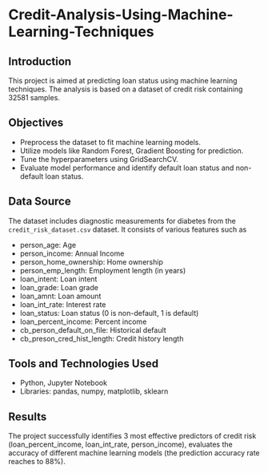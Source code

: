 # Credit-Analysis-Using-Machine-Learning-Techniques

## Introduction

This project is aimed at predicting loan status using machine learning techniques. The analysis is based on a dataset of credit risk containing 32581 samples.

## Objectives

- Preprocess the dataset to fit machine learning models.
- Utilize models like Random Forest, Gradient Boosting for prediction.
- Tune the hyperparameters using GridSearchCV.
- Evaluate model performance and identify default loan status and non-default loan status.

## Data Source

The dataset includes diagnostic measurements for diabetes from the `credit_risk_dataset.csv` dataset. It consists of various features such as 
- person_age: Age
- person_income: Annual Income
- person_home_ownership: Home ownership
- person_emp_length: Employment length (in years)
- loan_intent: Loan intent
- loan_grade: Loan grade
- loan_amnt:	Loan amount
- loan_int_rate:	Interest rate
- loan_status:	Loan status (0 is non-default, 1 is default)
- loan_percent_income:	Percent income
- cb_person_default_on_file: Historical default
- cb_preson_cred_hist_length: Credit history length

## Tools and Technologies Used

- Python, Jupyter Notebook
- Libraries: pandas, numpy, matplotlib, sklearn

## Results

The project successfully identifies 3 most effective predictors of credit risk (loan_percent_income, loan_int_rate, person_income), evaluates the accuracy of different machine learning models (the prediction accuracy rate reaches to 88%).
